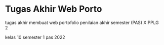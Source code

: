 # Tugas Akhir Web Porto

tugas akhir membuat web portofolio penilaian akhir semester (PAS) X PPLG 2

kelas 10 semester 1 pas 2022
